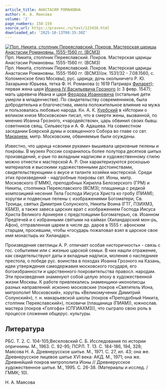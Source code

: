 ```yaml
---
article_title: АНАСТАСИЯ РОМАНОВНА
author: Н. А. Маясова
volume: '2'
page_numbers: 158-159
source_url: https://pravenc.ru/text/123438.html
downloaded_at: '2025-10-13T08:35:30Z'
---
```


[![Прп. Никита, столпник Переяславский. Покров. Мастерская царицы Анастасии Романовны. 1555-1560 гг. (ВСМЗ)](https://pravenc.ru/data/345/448/1234/i200.jpg "Кликните для увеличения картинки")](https://pravenc.ru/data/345/448/1234/i400.jpg)Прп. Никита, столпник Переяславский. Покров. Мастерская царицы Анастасии Романовны. 1555-1560 гг. (ВСМЗ)  
Прп. Никита, столпник Переяславский. Покров. Мастерская царицы Анастасии Романовны. 1555-1560 гг. (ВСМЗ)(ок. 1531/32 - 7.08.1560, с. Коломенское близ Москвы), рус. царица; дочь окольничего Р. Ю. Захарьина-Юрьева, тетка Ф. Н. Романова (с 1619 Патриарх [Филарет](https://pravenc.ru/text/Филарет.html)); первая жена царя [Иоанна IV Васильевича Грозного](<https://pravenc.ru/text/Иоанна IV Васильевича Грозного.html>) (с 3 февр. 1547); мать царевича Ивана и царя [Феодора Иоанновича](<https://pravenc.ru/text/Феодора Иоанновича.html>) (остальные дети умерли в младенчестве). По свидетельству современников, была добродетельна и благочестива, имела положительное влияние на мужа и пользовалась любовью народа. Кн. А. К. [Курбский](https://pravenc.ru/text/Курбский.html) в «Истории о великом князе Московском» писал, что в смерти жены, вызванной, по мнению Иоанна Грозного, «чародейством», царь обвинил своих бывш. советников свящ. Сильвестра и А. Ф. Адашева. На совместном заседании Боярской думы и освященного Собора во главе со свт. [Макарием](https://pravenc.ru/text/Макарий.html), митр. Московским, обвиняемые были осуждены.

Известно, что царица «своими руками» вышивала церковные пелены и покровы. В музеях России сохранилось более полутора десятков шитых произведений, к-рые по вкладным надписям и художественному стилю можно отнести к мастерской А. Р. Они характеризуются роскошью материалов и высокими художественными достоинствами, свидетельствующими о вкусе и таланте хозяйки мастерской. Среди этих произведений - надгробные покровы свт. Ионы, митр. Московского (ГММК), преподобных Кирилла Белозерского (ГРМ) и Никиты, столпника Переяславского (ВСМЗ); плащаница с редкой композицией несения Тела Господа Иисуса Христа ко гробу (ПИАМ); хоругви и подвесные пелены с изображениями Богоматери, Св. Троицы, святых Димитрия Солунского, Никиты Воина (ГТГ, ПЗИХМЗ, КБМЗ), а также завеса царских врат с изображением Господа Иисуса Христа Великого Архиерея с предстоящими Богоматерью, св. Иоанном Предтечей и с избранными святыми на каймах (Хиландарский мон-рь, Афон), отправленная царем в числе др. даров в 1555 г. афонским старцам, просившим, чтобы «государь пожаловал взял в царское свое имя монастырь их Хиландар».

Произведения светлицы А. Р. отличает особая «историчность» - связь с гос. событиями или с жизнью царской семьи. В них нашли отражение, как свидетельствуют даты и вкладные надписи, моления о наследнике престола, о победе рус. воинства в походах Иоанна Грозного на Казань, идеи утверждения самодержавия московского государя, его богоизбранности и царственного покровительства правосл. народам. Эти произведения знаменуют собой целую эпоху в художественной жизни Москвы. К работе привлекались знаменщики-иконописцы разных направлений: исконно московские (покров «Святитель Иона, митрополит Московский», хоругвь «Великомученик Димитрий Солунский»), т. н. макарьевской школы (покров «Преподобный Никита, cтолпник Переяславский»), псковичи (плащаница (ПИАМ)), южнослав. мастера (покров «Голгофа» (СПГИАХМЗ)), что сыграло свою роль в процессе сложения общерус. культуры.

## Литература

РБС. Т. 2. С. 104-105;Веселовский С. Б. Исследования по истории опричнины. М., 1963. С. 92-95; ПСРЛ. Т. 13. С. 184-186, 194, 328; Маясова Н. А. Древнерусское шитье. М., 1971. С. 27, ил. 43; она же. Древнерусское лицевое шитье XVI века: АКД. М., 1971; она же. Древнейший покров митрополита Ионы // Древнерусское художественное шитье. М., 1995. С. 26-38. (Материалы и исслед. / ГММК; 10).

Н. А. Маясова
